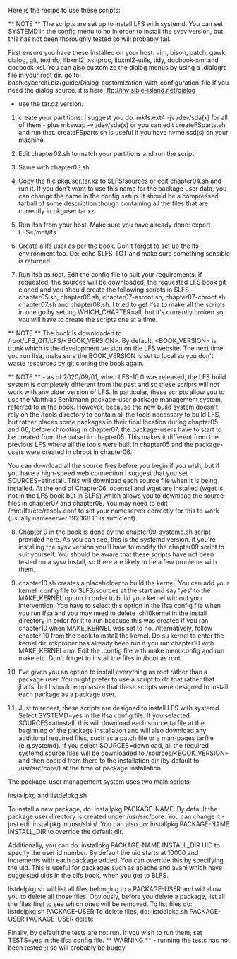 Here is the recipe to use these scripts:

** NOTE ** The scripts are set up to install LFS with systemd. You can set SYSTEMD in the config menu to no in order to install the sysv version, but this has not been thoroughly tested so will probably fail.

First ensure you have these installed on your host:
vim, bison, patch, gawk, dialog, git, texinfo, libxml2, xsltproc, libxml2-utils, tidy, docbook-xml and docbook-xsl.
You can also customize the dialog menus by using a .dialogrc file in your root dir.
go to: bash.cyberciti.biz/guide/Dialog_customization_with_configuration_file
If you need the dialog source, it is here: ftp://invisible-island.net/dialog
- use the tar.gz version.

1. create your partitions. I suggest you do:
mkfs.ext4 -jv /dev/sda(x) for all of them - plus mkswap -v /dev/sda(x) or you can edit createFSparts.sh and run that. createFSparts.sh is useful if you have nvme ssd(s) on your machine.

2. Edit chapter02.sh to match your partitions and run the script
3. Same with chapter03.sh

4. Copy the file pkguser.tar.xz to $LFS/sources or edit chapter04.sh and run it.
If you don't want to use this name for the package user data, you can change the name in the config setup. It should be a compressed tarball of some description though containing all the files that are currently in pkguser.tar.xz.

5. Run lfsa from your host. Make sure you have already done: export LFS=/mnt/lfs 

6. Create a lfs user as per the book. Don't forget to set up the lfs environment too. Do: echo $LFS_TGT and make sure something sensible is returned.

7. Run lfsa as root.  Edit the config file to suit your requirements. If requested, the sources will be downloaded, the requested LFS book git cloned and you should create the following scripts in $LFS - chapter05.sh, chapter06.sh, chapter07-asroot.sh, chapter07-chroot.sh, chapter07.sh and chapter08.sh. I tried to get lfsa to make all the scripts in one go by setting WHICH_CHAPTER=all, but it's currently broken so you will have to create the scripts one at a time.

** NOTE ** The book is downloaded to /root/LFS_GIT/LFS/<BOOK_VERSION>. By default, <BOOK_VERSION> is trunk which is the development version on the LFS website. The next time you run lfsa, make sure the BOOK_VERSION is set to local so you don't waste resources by git cloning the book again.

** NOTE ** - as of 2020/09/01, when LFS-10.0 was released, the LFS build system is completely different from the past and so these scripts will not work with any older version of LFS. In particular, these scripts allow you to use the Matthias Benkmann package-user package management system, referred to in the book. However, because the new build system doesn't rely on the /tools directory to contain all the tools necessary to build LFS, but rather places some packages in their final location during chapter05 and 06, before chrooting in chapter07, the package-users have to start to be created from the outset in chapter05. This makes it different from the previous LFS where all the tools were built in chapter05 and the package-users were created in chroot in chapter06.

You can download all the source files before you begin if you wish, but if you have a high-speed web connection I suggest that you set SOURCES=atinstall. This will download each source file when it is being installed. At the end of Chapter06, openssl and wget are installed (wget is not in the LFS book but in BLFS) which allows you to download the source files in chapter07 and chapter08. You may need to edit /mnt/lfs/etc/resolv.conf to set your nameserver correctly for this to work (usually nameserver 192.168.1.1 is sufficient).

8. Chapter 9 in the book is done by the chapter09-systemd.sh script provided here. As you can see, this is the systemd version. if you're installing the sysv version you'll have to modify the chapter09 script to suit yourself. You should be aware that these scripts have not been tested on a sysv install, so there are likely to be a few problems with them.

9. chapter10.sh creates a placeholder to build the kernel. You can add your kernel .config file to $LFS/sources at the start and say 'yes' to the MAKE_KERNEL option in order to build your kernel without your intervention. You have to select this option in the lfsa config file when you run lfsa and you may need to delete .ch10kernel in the install directory in order for it to run because this was created if you ran chapter10 when MAKE_KERNEL was set to no.
Alternatively,  follow chapter 10 from the book to install the kernel. Do su kernel to enter the kernel dir. mkproper has already been run if you ran chapter10 with MAKE_KERNEL=no. Edit the .config file with make menuconfig and run make etc. Don't forget to install the files in /boot as root.

10. I've given you an option to install everything as root rather than a package user. You might prefer to use a script to do that rather that jhalfs, but I should emphasize that these scripts were designed to install each package as a package user.

11. Just to repeat, these scripts are designed to install LFS with systemd. Select SYSTEMD=yes in the lfsa config file. If you selected SOURCES=atinstall, this will download each source tarfile at the beginning of the package installation and will also download any additional required files, such as a patch file or a man-pages tarfile (e.g.systemd).
If you select SOURCES=download, all the required systemd source files will be downloaded to /sources/<BOOK_VERSION> and then copied from there to the installation dir (by default to /usr/src/core/<package-name>) at the time of package installation.

The package-user management system uses two main scripts:-

installpkg and listdelpkg.sh

To install a new package, do: installpkg PACKAGE-NAME. 
By default the package user directory is created under /usr/src/core. You can change it - just edit installpkg in /usr/sbin/. You can also do: 
installpkg PACKAGE-NAME INSTALL_DIR to override the default dir.

Additionally, you can do: installpkg PACKAGE-NAME INSTALL_DIR UID
to specify the user id number. By default the uid starts at 10000 and increments with each package added. You can override this by specifying the uid. This is useful for packages such as apache and avahi which have suggested uids in the blfs book, when you get to BLFS.

listdelpkg.sh will list all files belonging to a PACKAGE-USER and will allow you to delete all those files. Obviously, before you delete a package, list all the files first to see which ones will be removed.
To list files do: listdelpkg.sh PACKAGE-USER
To delete files, do: listdelpkg.sh PACKAGE-USER PACKAGE-USER delete

Finally, by default the tests are not run. If you wish to run them, set TESTS=yes in the lfsa config file. ** WARNING ** - running the tests has not been tested ;) so will probably be buggy.
